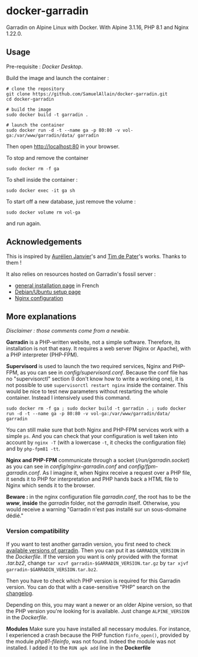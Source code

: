 # docker-garradin

Garradin on Alpine Linux with Docker. With Alpine 3.1.16, PHP 8.1 and Nginx 1.22.0.

## Usage

Pre-requisite : *Docker Desktop*.

Build the image and launch the container :

```
# clone the repository
git clone https://github.com/SamuelAllain/docker-garradin.git
cd docker-garradin

# build the image
sudo docker build -t garradin .

# launch the container
sudo docker run -d -t --name ga -p 80:80 -v vol-ga:/var/www/garradin/data/ garradin 
```
Then open [http://localhost:80](http://localhost:80) in your browser.

To stop and remove the container
```
sudo docker rm -f ga
```

To shell inside the container :
```
sudo docker exec -it ga sh
```

To start off a new database, just remove the volume :
```
sudo docker volume rm vol-ga
```
and run again.

## Acknowledgements

This is inspired by [Aurélien Janvier](https://github.com/ajanvier/docker-garradin)'s and [Tim de Pater](https://github.com/TrafeX/docker-php-nginx)'s works. Thanks to them !

It also relies on resources hosted on Garradin's fossil server :

+ [general installation page](https://fossil.kd2.org/garradin/wiki?name=Installation) in French
+ [Debian/Ubuntu setup page](https://fossil.kd2.org/garradin/wiki?name=Installation%20sous%20Debian-Ubuntu)
+ [Nginx configuration](https://fossil.kd2.org/garradin/wiki?name=Installation/nginx)


## More explanations

*Disclaimer : those comments come from a newbie.*

**Garradin** is a PHP-written website, not a simple software.
Therefore, its installation is not that easy.
It requires a web server (Nginx or Apache), with a PHP interpreter (PHP-FPM).

**Supervisord** is used to launch the two required services, Nginx and PHP-FPM, as you can see in *config/supervisord.conf*.
Because the conf file has no "supervisorctl" section (I don't know how to write a working one), it is not possible to use `supervisorctl restart nginx` inside the container.
This would be nice to test new parameters without restarting the whole container. 
Instead I intensively used this command.
```
sudo docker rm -f ga ; sudo docker build -t garradin . ; sudo docker run -d -t --name ga -p 80:80 -v vol-ga:/var/www/garradin/data/ garradin 
```
You can still make sure that both Nginx and PHP-FPM services work with a simple `ps`.
And you can check that your configuration is well taken into account by `nginx -T` (with a lowercase `-t`, it checks the configuration file) and by `php-fpm81 -tt`.

**Nginx and PHP-FPM** communicate through a socket (*/run/garradin.socket*) as you can see in *config/nginx-garradin.conf* and *config/fpm-garradin.conf*.
As I imagine it, when Nginx receive a request over a PHP file, it sends it to PHP for interpretation and PHP hands back a HTML file to Nginx which sends it to the browser.

**Beware :** in the nginx configuration file *garradin.conf*, the root has to be the ***www***, **inside** the *garradin* folder, not the *garradin* itself.
Otherwise, you would receive a warning "Garradin n'est pas installé sur un sous-domaine dédié."

### Version compatibility

If you want to test another garradin version, you first need to check [available versions of garradin](https://fossil.kd2.org/garradin/uvlist).
Then you can put it as `GARRADIN_VERSION` in the *Dockerfile*.
If the version you want is only provided with the format *.tar.bz2*, change `tar xzvf garradin-$GARRADIN_VERSION.tar.gz` by `tar xjvf garradin-$GARRADIN_VERSION.tar.bz2`.

Then you have to check which PHP version is required for this Garradin version. You can do that with a case-sensitive "PHP" search on the [changelog](https://fossil.kd2.org/garradin/wiki/?name=Changelog).

Depending on this, you may want a newer or an older Alpine version, so that the PHP version you're looking for is available. Just change `ALPINE_VERSION` in the *Dockerfile*.

**Modules** Make sure you have installed all necessary modules.
For instance, I experienced a crash because the PHP function `finfo_open()`, provided by the module *php81-fileinfo*, was not found.
Indeed the module was not installed.
I added it to the `RUN apk add` line in the **Dockerfile**

